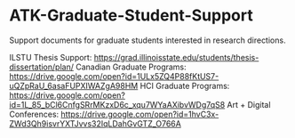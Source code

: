 # ATK-Graduate-Student-Support
Support documents for graduate students interested in research directions.

ILSTU Thesis Support: https://grad.illinoisstate.edu/students/thesis-dissertation/plan/
Canadian Graduate Programs: https://drive.google.com/open?id=1ULx5ZQ4P88fKtUS7-uQZpRaU_6asaFUPXIWAZgA98HM
HCI Graduate Programs: https://drive.google.com/open?id=1L_85_bCl6CnfgSRrMKzxD6c_xqu7WYaAXibvWDg7qS8
Art + Digital Conferences: https://drive.google.com/open?id=1hvC3x-ZWd3Qh9isvrYXTJvvs32IqLDahGvGTZ_O766A
